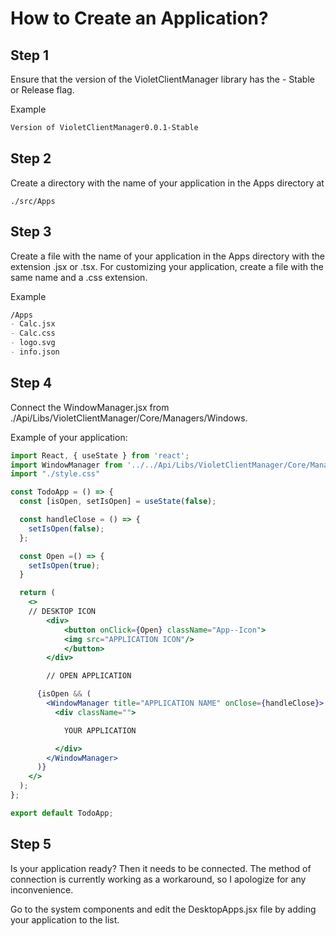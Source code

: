 # How to Create an Application?

## Step 1
Ensure that the version of the VioletClientManager library has the - Stable or Release flag.

Example 

```md
Version of VioletClientManager0.0.1-Stable
```

## Step 2
Create a directory with the name of your application in the Apps directory at 
```
./src/Apps
```

## Step 3
Create a file with the name of your application in the Apps directory with the extension .jsx or .tsx. For customizing your application, create a file with the same name and a .css extension.

Example
```md
/Apps
- Calc.jsx
- Calc.css
- logo.svg
- info.json
```

## Step 4
Connect the WindowManager.jsx from ./Api/Libs/VioletClientManager/Core/Managers/Windows.

Example of your application:
```jsx
import React, { useState } from 'react';
import WindowManager from '../../Api/Libs/VioletClientManager/Core/Managers/Windows/WindowManager';
import "./style.css"

const TodoApp = () => {
  const [isOpen, setIsOpen] = useState(false);

  const handleClose = () => {
    setIsOpen(false);
  };

  const Open =() => {
    setIsOpen(true);
  }

  return (
    <>
    // DESKTOP ICON
        <div>
            <button onClick={Open} className="App--Icon">
            <img src="APPLICATION ICON"/>
            </button>
        </div>

        // OPEN APPLICATION

      {isOpen && (
        <WindowManager title="APPLICATION NAME" onClose={handleClose}>
          <div className="">

            YOUR APPLICATION

          </div>
        </WindowManager>
      )}
    </>
  );
};

export default TodoApp;
```

## Step 5
Is your application ready? Then it needs to be connected. The method of connection is currently working as a workaround, so I apologize for any inconvenience.

Go to the system components and edit the DesktopApps.jsx file by adding your application to the list.